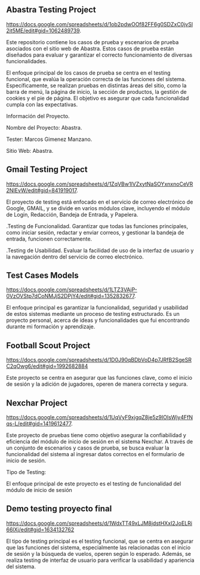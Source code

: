 <h2>Abastra Testing Project</h2>

https://docs.google.com/spreadsheets/d/1ob2pdwOOf82FF6g0SDZxC0jvSl2it5ME/edit#gid=1062489739.


Este repositorio contiene los casos de prueba y escenarios de prueba asociados con el sitio web de Abastra. 
Estos casos de prueba están diseñados para evaluar y garantizar el correcto funcionamiento de diversas funcionalidades.

El enfoque principal de los casos de prueba se centra en el testing funcional, que evalúa la operación correcta de las funciones del sistema. Específicamente, se realizan pruebas en distintas áreas del sitio, como la barra de menú, la página de inicio, la sección de productos, la gestión de cookies y el pie de página. El objetivo es asegurar que cada funcionalidad cumpla con las expectativas.

Información del Proyecto.

Nombre del Proyecto: Abastra.

Tester: Marcos Gimenez Manzano.

Sitio Web: Abastra.


<h2>Gmail Testing Project</h2>

https://docs.google.com/spreadsheets/d/1ZqVBw1lVZxytNaSOYxnxnoCeVR2NIEvW/edit#gid=841919017.

El proyecto de testing está enfocado en el servicio de correo electrónico de Google, GMAIL, y se divide en varios módulos clave, incluyendo el módulo de Login, Redacción, Bandeja de Entrada, y Papelera.


.Testing de Funcionalidad.
Garantizar que todas las funciones principales, como iniciar sesión, redactar y enviar correos, y gestionar la bandeja de entrada, funcionen correctamente.

.Testing de Usabilidad.
Evaluar la facilidad de uso de la interfaz de usuario y la navegación dentro del servicio de correo electrónico.



<h2>Test Cases Models</h2>

https://docs.google.com/spreadsheets/d/1LTZ3VAjP-0VzOVStp7dCoNMJjS2DPjY4/edit#gid=1352832677.

El enfoque principal es garantizar la funcionalidad, seguridad y usabilidad de estos sistemas mediante un proceso de testing estructurado.
Es un proyecto personal, acerca de ideas y funcionalidades que fui encontrando durante mi formación y aprendizaje.


<h2>Football Scout Project</h2>

https://docs.google.com/spreadsheets/d/1D0J90qBDbVoD4p7JRfB2SgeSRC2qOwg6/edit#gid=1992682884

Este proyecto se centra en asegurar que las funciones clave, como el inicio de sesión y la adición de jugadores, operen de manera correcta y segura. 


<h2>Nexchar Project</h2>

https://docs.google.com/spreadsheets/d/1UqVyF9xjgqZ8je5z9IOIsWjy4FfNqs-L/edit#gid=1419612477.

Este proyecto de pruebas tiene como objetivo asegurar la confiabilidad y eficiencia del módulo de inicio de sesión en el sistema Nexchar. A través de un conjunto de escenarios y casos de prueba, se busca evaluar la funcionalidad del sistema al ingresar datos correctos en el formulario de inicio de sesión.

Tipo de Testing:

El enfoque principal de este proyecto es el testing de funcionalidad del módulo de inicio de sesión


<h2>Demo testing proyecto final </h2>

https://docs.google.com/spreadsheets/d/1WdxTT49xLJM8jdstHXxI2JoELRi66lXj/edit#gid=1634132762

El tipo de testing principal es el testing funcional, que se centra en asegurar que las funciones del sistema, especialmente las relacionadas con el inicio de sesión y la búsqueda de vuelos, operen según lo esperado. Además, se realiza testing de interfaz de usuario para verificar la usabilidad y apariencia del sistema.
